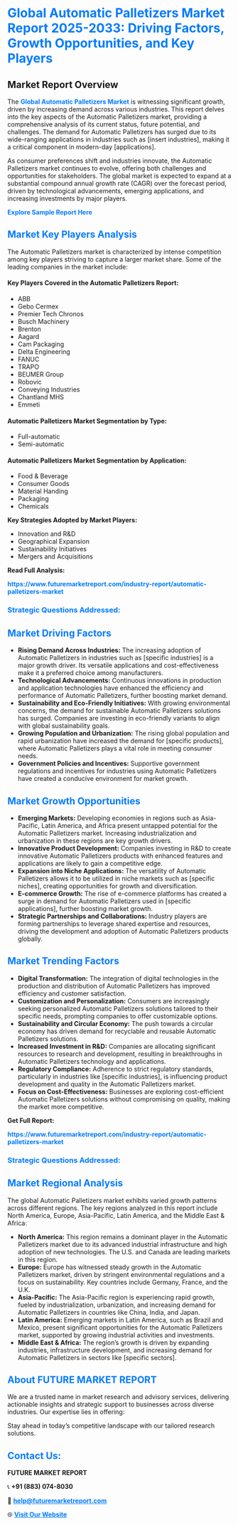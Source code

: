 <h1 style="color: #007BFF;">Global Automatic Palletizers Market Report 2025-2033: Driving Factors, Growth Opportunities, and Key Players</h1>

<section id="overview">
<h2>Market Report Overview</h2>
<p>The <a href="https://www.futuremarketreport.com/industry-report/automatic-palletizers-market" style="color: #007BFF; text-decoration: none;"><strong>Global Automatic Palletizers Market</strong></a> is witnessing significant growth, driven by increasing demand across various industries. This report delves into the key aspects of the Automatic Palletizers market, providing a comprehensive analysis of its current status, future potential, and challenges. The demand for Automatic Palletizers has surged due to its wide-ranging applications in industries such as [insert industries], making it a critical component in modern-day [applications].</p>
<p>As consumer preferences shift and industries innovate, the Automatic Palletizers market continues to evolve, offering both challenges and opportunities for stakeholders. The global market is expected to expand at a substantial compound annual growth rate (CAGR) over the forecast period, driven by technological advancements, emerging applications, and increasing investments by major players.</p>
</section>

<section id="overview">
<p><a href="https://www.futuremarketreport.com/request-sample/reportId=59598" style="color: #007BFF; text-decoration: none;"><strong>Explore Sample Report Here</strong></a></p>
</section>

<section id="key-players">
<h2 style="color: #007BFF;">Market Key Players Analysis</h2>
<p>The Automatic Palletizers market is characterized by intense competition among key players striving to capture a larger market share. Some of the leading companies in the market include:</p>
<h4>Key Players Covered in the Automatic Palletizers Report:</h4>
<ul><li>ABB</li><li>Gebo Cermex</li><li>Premier Tech Chronos</li><li>Busch Machinery</li><li>Brenton</li><li>Aagard</li><li>Cam Packaging</li><li>Delta Engineering</li><li>FANUC</li><li>TRAPO</li><li>BEUMER Group</li><li>Robovic</li><li>Conveying Industries</li><li>Chantland MHS</li><li>Emmeti</li></ul>
<h4>Automatic Palletizers Market Segmentation by Type:</h4>
<ul><li>Full-automatic</li><li>Semi-automatic</li></ul>

<h4>Automatic Palletizers Market Segmentation by Application:</h4>
<ul><li>Food &amp; Beverage</li><li>Consumer Goods</li><li>Material Handing</li><li>Packaging</li><li>Chemicals</li></ul>
<p><strong>Key Strategies Adopted by Market Players:</strong></p>
<ul>
<li>Innovation and R&D</li>
<li>Geographical Expansion</li>
<li>Sustainability Initiatives</li>
<li>Mergers and Acquisitions</li>
</ul>
</section>

<section>
<p><strong>Read Full Analysis: </strong></p><a href="https://www.futuremarketreport.com/industry-report/automatic-palletizers-market" style="color: #007BFF; text-decoration: none;"><strong>https://www.futuremarketreport.com/industry-report/automatic-palletizers-market</strong></a>
<h3 style="color: #007BFF;">Strategic Questions Addressed:</h3>
</section>

<section id="driving-factors">
<h2 style="color: #007BFF;">Market Driving Factors</h2>
<ul>
<li><strong>Rising Demand Across Industries:</strong> The increasing adoption of Automatic Palletizers in industries such as [specific industries] is a major growth driver. Its versatile applications and cost-effectiveness make it a preferred choice among manufacturers.</li>
<li><strong>Technological Advancements:</strong> Continuous innovations in production and application technologies have enhanced the efficiency and performance of Automatic Palletizers, further boosting market demand.</li>
<li><strong>Sustainability and Eco-Friendly Initiatives:</strong> With growing environmental concerns, the demand for sustainable Automatic Palletizers solutions has surged. Companies are investing in eco-friendly variants to align with global sustainability goals.</li>
<li><strong>Growing Population and Urbanization:</strong> The rising global population and rapid urbanization have increased the demand for [specific products], where Automatic Palletizers plays a vital role in meeting consumer needs.</li>
<li><strong>Government Policies and Incentives:</strong> Supportive government regulations and incentives for industries using Automatic Palletizers have created a conducive environment for market growth.</li>
</ul>
</section>

<section id="growth-opportunities">
<h2 style="color: #007BFF;">Market Growth Opportunities</h2>
<ul>
<li><strong>Emerging Markets:</strong> Developing economies in regions such as Asia-Pacific, Latin America, and Africa present untapped potential for the Automatic Palletizers market. Increasing industrialization and urbanization in these regions are key growth drivers.</li>
<li><strong>Innovative Product Development:</strong> Companies investing in R&D to create innovative Automatic Palletizers products with enhanced features and applications are likely to gain a competitive edge.</li>
<li><strong>Expansion into Niche Applications:</strong> The versatility of Automatic Palletizers allows it to be utilized in niche markets such as [specific niches], creating opportunities for growth and diversification.</li>
<li><strong>E-commerce Growth:</strong> The rise of e-commerce platforms has created a surge in demand for Automatic Palletizers used in [specific applications], further boosting market growth.</li>
<li><strong>Strategic Partnerships and Collaborations:</strong> Industry players are forming partnerships to leverage shared expertise and resources, driving the development and adoption of Automatic Palletizers products globally.</li>
</ul>
</section>

<section id="trending-factors">
<h2 style="color: #007BFF;">Market Trending Factors</h2>
<ul>
<li><strong>Digital Transformation:</strong> The integration of digital technologies in the production and distribution of Automatic Palletizers has improved efficiency and customer satisfaction.</li>
<li><strong>Customization and Personalization:</strong> Consumers are increasingly seeking personalized Automatic Palletizers solutions tailored to their specific needs, prompting companies to offer customizable options.</li>
<li><strong>Sustainability and Circular Economy:</strong> The push towards a circular economy has driven demand for recyclable and reusable Automatic Palletizers solutions.</li>
<li><strong>Increased Investment in R&D:</strong> Companies are allocating significant resources to research and development, resulting in breakthroughs in Automatic Palletizers technology and applications.</li>
<li><strong>Regulatory Compliance:</strong> Adherence to strict regulatory standards, particularly in industries like [specific industries], is influencing product development and quality in the Automatic Palletizers market.</li>
<li><strong>Focus on Cost-Effectiveness:</strong> Businesses are exploring cost-efficient Automatic Palletizers solutions without compromising on quality, making the market more competitive.</li>
</ul>
</section>

<section>
<p><strong>Get Full Report: </strong></p><a href="https://www.futuremarketreport.com/industry-report/automatic-palletizers-market" style="color: #007BFF; text-decoration: none;"><strong>https://www.futuremarketreport.com/industry-report/automatic-palletizers-market</strong></a>
<h3 style="color: #007BFF;">Strategic Questions Addressed:</h3>
</section>


<section id="regional-analysis">
<h2 style="color: #007BFF;">Market Regional Analysis</h2>
<p>The global Automatic Palletizers market exhibits varied growth patterns across different regions. The key regions analyzed in this report include North America, Europe, Asia-Pacific, Latin America, and the Middle East & Africa:</p>
<ul>
<li><strong>North America:</strong> This region remains a dominant player in the Automatic Palletizers market due to its advanced industrial infrastructure and high adoption of new technologies. The U.S. and Canada are leading markets in this region.</li>
<li><strong>Europe:</strong> Europe has witnessed steady growth in the Automatic Palletizers market, driven by stringent environmental regulations and a focus on sustainability. Key countries include Germany, France, and the U.K.</li>
<li><strong>Asia-Pacific:</strong> The Asia-Pacific region is experiencing rapid growth, fueled by industrialization, urbanization, and increasing demand for Automatic Palletizers in countries like China, India, and Japan.</li>
<li><strong>Latin America:</strong> Emerging markets in Latin America, such as Brazil and Mexico, present significant opportunities for the Automatic Palletizers market, supported by growing industrial activities and investments.</li>
<li><strong>Middle East & Africa:</strong> The region’s growth is driven by expanding industries, infrastructure development, and increasing demand for Automatic Palletizers in sectors like [specific sectors].</li>
</ul>
</section>

<footer>
<h2 style="color: #007BFF;">About FUTURE MARKET REPORT</h2>
<p>We are a trusted name in market research and advisory services, delivering actionable insights and strategic support to businesses across diverse industries. Our expertise lies in offering:</p>

<p>Stay ahead in today’s competitive landscape with our tailored research solutions.</p>

<h2 style="color: #007BFF;">Contact Us:</h2>
<p><strong>FUTURE MARKET REPORT</strong></p>
<p>📞 <strong>+91 (883) 074-8030</strong></p>
<p>📧 <strong><a href="mailto:help@futuremarketreport.com" style="color: #007BFF;">help@futuremarketreport.com</a></strong></p>
<p>🌐 <strong><a href="https://www.futuremarketreport.com/" style="color: #007BFF;">Visit Our Website</a></strong></p>
</footer>